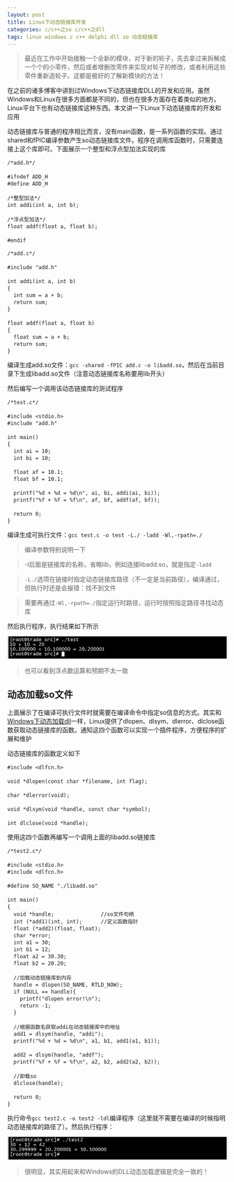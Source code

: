 ```yaml
---
layout: post
title: Linux下动态链接库开发
categories: c/c++之so c/c++之dll
tags: linux windows c c++ delphi dll so 动态链接库
---
```


>最近在工作中开始接触一个全新的模块，对于新的轮子，先去拿过来拆解成一个个的小零件，然后或者增删改零件来实现对轮子的修改，或者利用这些零件重新造轮子。这都是极好的了解新模块的方法！

在之前的诸多博客中讲到过Windows下动态链接库DLL的开发和应用。虽然Windows和Linux在很多方面都是不同的，但也在很多方面存在着类似的地方。Linux平台下也有动态链接库这种东西。本文讲一下Linux下动态链接库的开发和应用

动态链接库与普通的程序相比而言，没有main函数，是一系列函数的实现。通过shared和fPIC编译参数产生so动态链接库文件。程序在调用库函数时，只需要连接上这个库即可。下面展示一个整型和浮点型加法实现的库

```
/*add.h*/

#ifndef ADD_H
#define ADD_H

/*整型加法*/
int addi(int a, int b);

/*浮点型加法*/
float addf(float a, float b);

#endif
```

```
/*add.c*/

#include "add.h"

int addi(int a, int b)
{
  int sum = a + b;
  return sum;
}

float addf(float a, float b)
{
  float sum = a + b;
  return sum;
}
```

编译生成add.so文件：`gcc -shared -fPIC add.c -o libadd.so`，然后在当前目录下生成libadd.so文件（注意动态链接库名称要用lib开头）

然后编写一个调用该动态链接库的测试程序

```
/*test.c*/

#include <stdio.h>
#include "add.h"

int main()
{
  int ai = 10;
  int bi = 10;

  float af = 10.1;
  float bf = 10.1;

  printf("%d + %d = %d\n", ai, bi, addi(ai, bi));
  printf("%f + %f = %f\n", af, bf, addf(af, bf));

  return 0;
}
```

编译生成可执行文件：`gcc test.c -o test -L./ -ladd -Wl,-rpath=./`

>编译参数特别说明一下

>-l后面是链接库的名称，省略lib，例如连接libadd.so，就是指定`-ladd`

>`-L./`选项在链接时指定动态链接库路径（不一定是当前路径），编译通过，但执行时还是会报错：找不到文件

>需要再通过`-Wl,-rpath=./`指定运行时路径，运行时按照指定路径寻找动态库

然后执行程序，执行结果如下所示

![image](../media/image/2017-05-15/01.png)

>也可以看到浮点数运算和预期不太一致

## 动态加载so文件

上面展示了在编译可执行文件时就需要在编译命令中指定so信息的方式。其实和[Windows下动态加载dll](http://www.xumenger.com/delphi-dll-use/)一样，Linux提供了dlopen、dlsym、dlerror、dlclose函数获取动态链接库的函数。通知这四个函数可以实现一个插件程序，方便程序的扩展和维护

动态链接库的函数定义如下

```
#include <dlfcn.h>

void *dlopen(const char *filename, int flag);

char *dlerror(void);

void *dlsym(void *handle, const char *symbol);

int dlclose(void *handle);
```

使用这四个函数再编写一个调用上面的libadd.so链接库

```
/*test2.c*/

#include <stdio.h>
#include <dlfcn.h>

#define SO_NAME "./libadd.so"

int main()
{
  void *handle;               //so文件句柄
  int (*add1)(int, int);      //定义函数指针
  float (*add2)(float, float);
  char *error;
  int a1 = 30;
  int b1 = 12;
  float a2 = 30.30;
  float b2 = 20.20;

  //加载动态链接库到内存
  handle = dlopen(SO_NAME, RTLD_NOW);
  if (NULL == handle){
    printf("dlopen error!\n");
    return -1;
  }

  //根据函数名获取addi在动态链接库中的地址
  add1 = dlsym(handle, "addi");
  printf("%d + %d = %d\n", a1, b1, add1(a1, b1));

  add2 = dlsym(handle, "addf");
  printf("%f + %f = %f\n", a2, b2, add2(a2, b2));

  //卸载so
  dlclose(handle);

  return 0;
}
```

执行命令`gcc test2.c -o test2 -ldl`编译程序（这里就不需要在编译的时候指明动态链接库的路径了）。然后执行程序：

![image](../media/image/2017-05-15/02.png)

>很明显，其实用起来和Windows的DLL动态加载逻辑是完全一致的！

